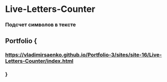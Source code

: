 # Live-Letters-Counter

### Подсчет символов в тексте

## Portfolio {

### https://vladimirsaenko.github.io/Portfolio-3/sites/site-16/Live-Letters-Counter/index.html

### }
